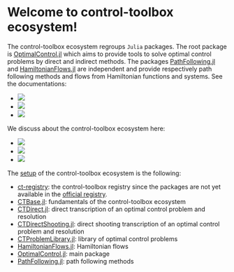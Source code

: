 # Welcome to control-toolbox ecosystem!

The control-toolbox ecosystem regroups `Julia` packages. The root package is [OptimalControl.jl](https://github.com/control-toolbox/OptimalControl.jl) which aims to provide tools to solve optimal control problems by direct and indirect methods. The packages [PathFollowing.jl](https://github.com/control-toolbox/PathFollowing.jl) and [HamiltonianFlows.jl](https://github.com/control-toolbox/HamiltonianFlows.jl) are independent and provide respectively path following methods and flows from Hamiltonian functions and systems. See the documentations:

* [![](https://img.shields.io/badge/doc-OptimalControl.jl-blue)](https://control-toolbox.github.io/OptimalControl.jl)
* [![](https://img.shields.io/badge/doc-PathFollowing.jl-blue)](https://control-toolbox.github.io/PathFollowing.jl)
* [![](https://img.shields.io/badge/doc-HamiltonianFlows.jl-blue)](https://control-toolbox.github.io/HamiltonianFlows.jl)

We discuss about the control-toolbox ecosystem here:

* [![](https://img.shields.io/github/issues-search?color=green&label=open%20issues&query=is%3Aopen%20is%3Aissue%20user%3Acontrol-toolbox%20archived%3Afalse)](https://github.com/issues?q=is%3Aopen+is%3Aissue+user%3Acontrol-toolbox+archived%3Afalse+)
* [![](https://img.shields.io/badge/discussions-control--toolbox-green)](https://github.com/orgs/control-toolbox/discussions)
* [![](https://img.shields.io/badge/wiki-control--toolbox-green)](https://github.com/control-toolbox/control-toolbox.github.io/wiki)

The [setup](https://github.com/orgs/control-toolbox/repositories?type=all) of the control-toolbox ecosystem is the following:

* [ct-registry](https://github.com/control-toolbox/ct-registryb): the control-toolbox registry since the packages are not yet available in the [official registry](https://github.com/JuliaRegistries/General).
* [CTBase.jl](https://github.com/control-toolbox/CTBase.jl): fundamentals of the control-toolbox ecosystem
* [CTDirect.jl](https://github.com/control-toolbox/CTDirect.jl): direct transcription of an optimal control problem and resolution
* [CTDirectShooting.jl](https://github.com/control-toolbox/CTDirectShooting.jl): direct shooting transcription of an optimal control problem and resolution
* [CTProblemLibrary.jl](https://github.com/control-toolbox/CTProblemLibrary.jl): library of optimal control problems
* [HamiltonianFlows.jl](https://github.com/control-toolbox/HamiltonianFlows.jl): Hamiltonian flows
* [OptimalControl.jl](https://github.com/control-toolbox/OptimalControl.jl): main package
* [PathFollowing.jl](https://github.com/control-toolbox/PathFollowing.jl): path following methods
